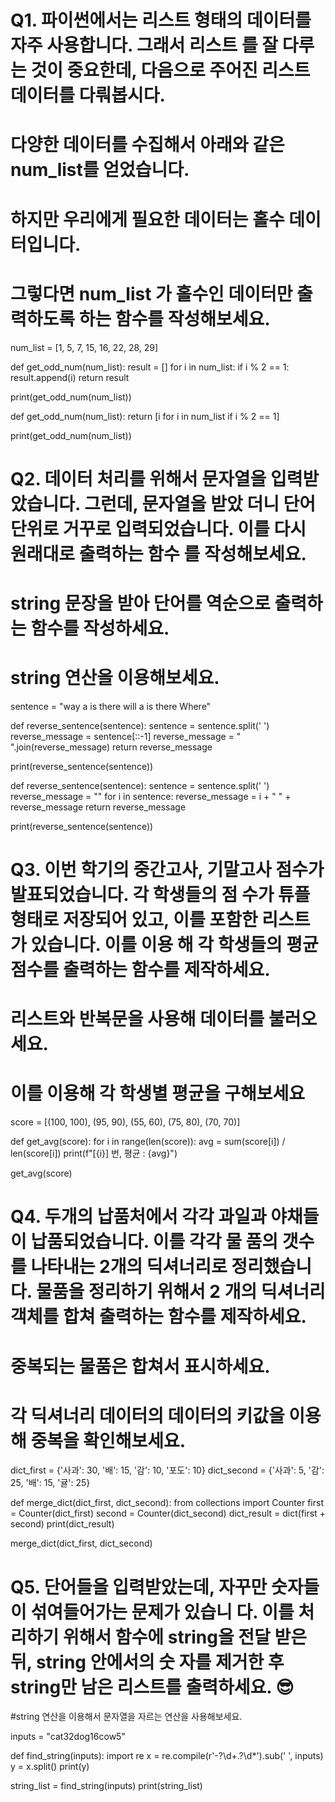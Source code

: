 # Q1. 파이썬에서는 리스트 형태의 데이터를 자주 사용합니다. 그래서 리스트 를 잘 다루는 것이 중요한데, 다음으로 주어진 리스트 데이터를 다뤄봅시다. 
# 다양한 데이터를 수집해서 아래와 같은 num_list를 얻었습니다. 
# 하지만 우리에게 필요한 데이터는 홀수 데이터입니다. 
# 그렇다면 num_list 가 홀수인 데이터만 출력하도록 하는 함수를 작성해보세요. 

num_list = [1, 5, 7, 15, 16, 22, 28, 29]

def get_odd_num(num_list):
    result = []
    for i in num_list:
      if i % 2 == 1:
        result.append(i)
    return result

print(get_odd_num(num_list))




def get_odd_num(num_list):
    return [i for i in num_list if i % 2 == 1]

print(get_odd_num(num_list))


# Q2. 데이터 처리를 위해서 문자열을 입력받았습니다. 그런데, 문자열을 받았 더니 단어 단위로 거꾸로 입력되었습니다. 이를 다시 원래대로 출력하는 함수 를 작성해보세요. 
# string 문장을 받아 단어를 역순으로 출력하는 함수를 작성하세요.
# string 연산을 이용해보세요.

sentence = "way a is there will a is there Where"

def reverse_sentence(sentence):
    sentence = sentence.split(' ')
    reverse_message = sentence[::-1]
    reverse_message = " ".join(reverse_message)
    return reverse_message

print(reverse_sentence(sentence))



def reverse_sentence(sentence):
    sentence = sentence.split(' ')
    reverse_message = ""
    for i in sentence:
      reverse_message = i + " " +  reverse_message
    return reverse_message

print(reverse_sentence(sentence))




# Q3. 이번 학기의 중간고사, 기말고사 점수가 발표되었습니다. 각 학생들의 점 수가 튜플 형태로 저장되어 있고, 이를 포함한 리스트가 있습니다. 이를 이용 해 각 학생들의 평균 점수를 출력하는 함수를 제작하세요. 
# 리스트와 반복문을 사용해 데이터를 불러오세요.
# 이를 이용해 각 학생별 평균을 구해보세요

score = [(100, 100), (95, 90), (55, 60), (75, 80), (70, 70)]

def get_avg(score):
  for i in range(len(score)):
    avg = sum(score[i]) / len(score[i])
    print(f"[{i}] 번, 평균 : {avg}")

get_avg(score)


# Q4. 두개의 납품처에서 각각 과일과 야채들이 납품되었습니다. 이를 각각 물 품의 갯수를 나타내는 2개의 딕셔너리로 정리했습니다. 물품을 정리하기 위해서 2 개의 딕셔너리 객체를 합쳐 출력하는 함수를 제작하세요. 
# 중복되는 물품은 합쳐서 표시하세요.
# 각 딕셔너리 데이터의 데이터의 키값을 이용해 중복을 확인해보세요.

dict_first = {'사과': 30, '배': 15, '감': 10, '포도': 10}
dict_second = {'사과': 5, '감': 25, '배': 15, '귤': 25}

def merge_dict(dict_first, dict_second):
  from collections import Counter
  first = Counter(dict_first)
  second = Counter(dict_second)
  dict_result = dict(first + second)
  print(dict_result)

merge_dict(dict_first, dict_second)
    

# Q5. 단어들을 입력받았는데, 자꾸만 숫자들이 섞여들어가는 문제가 있습니 다. 이를 처리하기 위해서 함수에 string을 전달 받은 뒤, string 안에서의 숫 자를 제거한 후 string만 남은 리스트를 출력하세요. 😎
#string 연산을 이용해서 문자열을 자르는 연산을 사용해보세요.

inputs = "cat32dog16cow5"

def find_string(inputs):
  import re
  x = re.compile(r'-?\d+\.?\d*').sub(' ', inputs)
  y = x.split()
  print(y)

string_list = find_string(inputs)
print(string_list)